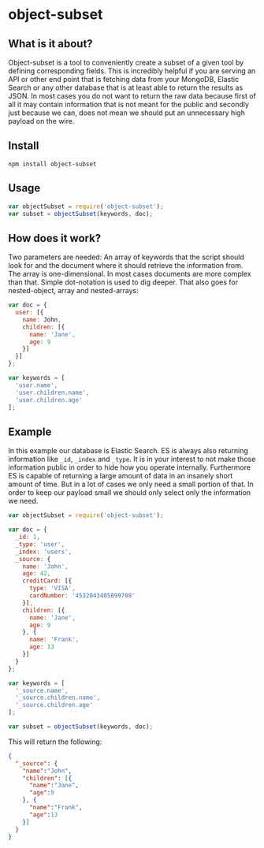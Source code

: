 # object-subset

## What is it about?

Object-subset is a tool to conveniently create a subset of a given tool by defining corresponding fields. This is incredibly helpful if you are serving an API or other end point that is fetching data from your MongoDB, Elastic Search or any other database that is at least able to return the results as JSON. In most cases you do not want to return the raw data because first of all it may contain information that is not meant for the public and secondly just because we can, does not mean we should put an unnecessary high payload on the wire.

## Install

```npm install object-subset```

## Usage

```javascript
var objectSubset = require('object-subset');
var subset = objectSubset(keywords, doc);
```

## How does it work?

Two parameters are needed: An array of keywords that the script should look for and the document where it should retrieve the information from. The array is one-dimensional. In most cases documents are more complex than that. Simple dot-notation is used to dig deeper. That also goes for nested-object, array and nested-arrays:

```javascript
var doc = {
  user: [{
    name: John,
    children: [{
      name: 'Jane',
      age: 9
    }]
  }]
};

var keywords = [
  'user.name',
  'user.children.name',
  'user.children.age'
];
```

## Example

In this example our database is Elastic Search. ES is always also returning information like `_id`, `_index` and `_type`. It is in your interest to not make those information public in order to hide how you operate internally. Furthermore ES is capable of returning a large amount of data in an insanely short amount of time. But in a lot of cases we only need a small portion of that. In order to keep our payload small we should only select only the information we need.

```javascript
var objectSubset = require('object-subset');

var doc = {
  _id: 1,
  _type: 'user',
  _index: 'users',
  _source: {
    name: 'John',
    age: 42,
    creditCard: [{
      type: 'VISA',
      cardNumber: '4532043405899708'
    }],
    children: [{
      name: 'Jane',
      age: 9
    }, {
      name: 'Frank',
      age: 13
    }]
  }
};

var keywords = [
  '_source.name',
  '_source.children.name',
  '_source.children.age'
];

var subset = objectSubset(keywords, doc);
```

This will return the following:

```json
{
  "_source": {
    "name":"John",
    "children": [{
      "name":"Jane",
      "age":9
    }, {
      "name":"Frank",
      "age":13
    }]
  }
}
```
